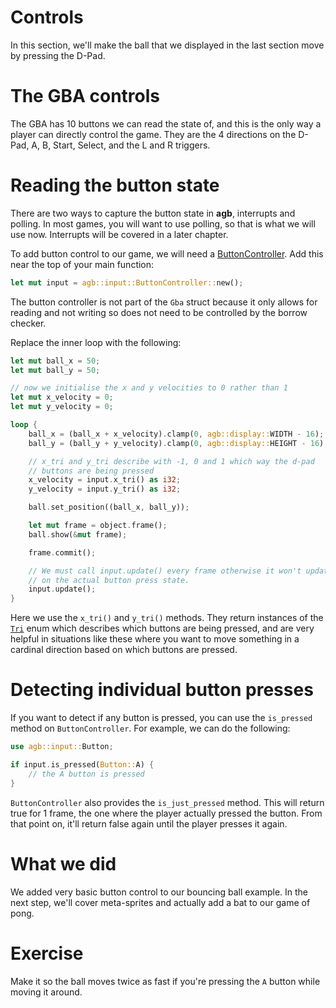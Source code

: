 # Controls

In this section, we'll make the ball that we displayed in the last section move by pressing the D-Pad.

# The GBA controls

The GBA has 10 buttons we can read the state of, and this is the only way a player can directly control the game.
They are the 4 directions on the D-Pad, A, B, Start, Select, and the L and R triggers.

# Reading the button state

There are two ways to capture the button state in **agb**, interrupts and polling.
In most games, you will want to use polling, so that is what we will use now.
Interrupts will be covered in a later chapter.

To add button control to our game, we will need a [ButtonController](https://docs.rs/agb/latest/agb/input/struct.ButtonController.html).
Add this near the top of your main function:

```rust
let mut input = agb::input::ButtonController::new();
```

The button controller is not part of the `Gba` struct because it only allows for reading and not writing so does not need to be controlled by the borrow checker.

Replace the inner loop with the following:

```rust
let mut ball_x = 50;
let mut ball_y = 50;

// now we initialise the x and y velocities to 0 rather than 1
let mut x_velocity = 0;
let mut y_velocity = 0;

loop {
    ball_x = (ball_x + x_velocity).clamp(0, agb::display::WIDTH - 16);
    ball_y = (ball_y + y_velocity).clamp(0, agb::display::HEIGHT - 16);

    // x_tri and y_tri describe with -1, 0 and 1 which way the d-pad
    // buttons are being pressed
    x_velocity = input.x_tri() as i32;
    y_velocity = input.y_tri() as i32;

    ball.set_position((ball_x, ball_y));

    let mut frame = object.frame();
    ball.show(&mut frame);

    frame.commit();

    // We must call input.update() every frame otherwise it won't update based
    // on the actual button press state.
    input.update();
}
```

Here we use the `x_tri()` and `y_tri()` methods.
They return instances of the [`Tri`](https://docs.rs/agb/latest/agb/input/enum.Tri.html) enum which describes which buttons are being pressed, and are very helpful in situations like these where you want to move something in a cardinal direction based on which buttons are pressed.

# Detecting individual button presses

If you want to detect if any button is pressed, you can use the `is_pressed` method on `ButtonController`.
For example, we can do the following:

```rust
use agb::input::Button;

if input.is_pressed(Button::A) {
    // the A button is pressed
}
```

`ButtonController` also provides the `is_just_pressed` method.
This will return true for 1 frame, the one where the player actually pressed the button.
From that point on, it'll return false again until the player presses it again.

# What we did

We added very basic button control to our bouncing ball example.
In the next step, we'll cover meta-sprites and actually add a bat to our game of pong.

# Exercise

Make it so the ball moves twice as fast if you're pressing the `A` button while moving it around.
